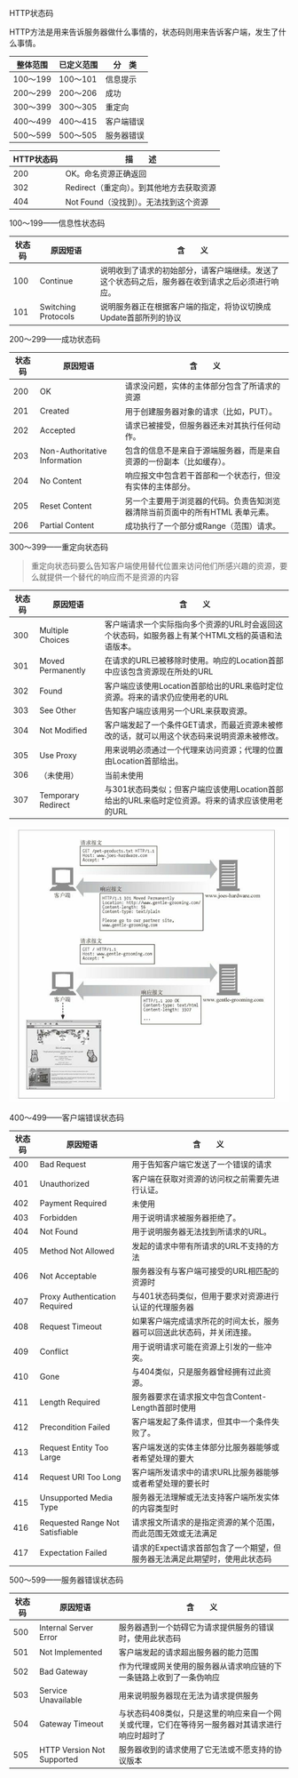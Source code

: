 HTTP状态码

HTTP方法是用来告诉服务器做什么事情的，状态码则用来告诉客户端，发生了什么事情。

| 整体范围  | 已定义范围 | 分　类 |
|---|---|---|
| 100～199 | 100～101 | 信息提示 |
| 200～299 | 200～206 | 成功 |
| 300～399 | 300～305 | 重定向 |
| 400～499 | 400～415 | 客户端错误 |
| 500～599 | 500～505 | 服务器错误 |


| HTTP状态码   | 描　　述 |
|---|---|
| 200 | OK。命名资源正确返回 |
| 302 | Redirect（重定向）。到其他地方去获取资源 |
| 404 | Not Found（没找到）。无法找到这个资源 |

100～199——信息性状态码

| 状态码 | 原因短语 | 含　　义|
|---|---|---|
|100 | Continue  | 说明收到了请求的初始部分，请客户端继续。发送了这个状态码之后，服务器在收到请求之后必须进行响应。 |
|101| Switching Protocols |说明服务器正在根据客户端的指定，将协议切换成Update首部所列的协议 |

200～299——成功状态码

| 状态码 | 原因短语 | 含　　义|
|---|---|---|
| 200 | OK  | 请求没问题，实体的主体部分包含了所请求的资源 |
| 201 | Created |用于创建服务器对象的请求（比如，PUT）。 |
| 202 | Accepted  |  请求已被接受，但服务器还未对其执行任何动作。 |
| 203 | Non-Authoritative Information |  包含的信息不是来自于源端服务器，而是来自资源的一份副本（比如缓存）。 |
| 204 | No Content  |响应报文中包含若干首部和一个状态行，但没有实体的主体部分。 |
| 205 | Reset Content  | 另一个主要用于浏览器的代码。负责告知浏览器清除当前页面中的所有HTML 表单元素。 |
| 206 | Partial Content | 成功执行了一个部分或Range（范围）请求。 |

300～399——重定向状态码
>重定向状态码要么告知客户端使用替代位置来访问他们所感兴趣的资源，要么就提供一个替代的响应而不是资源的内容


| 状态码 | 原因短语 | 含　　义|
|---|---|---|
| 300 | Multiple Choices  |  客户端请求一个实际指向多个资源的URL时会返回这个状态码，如服务器上有某个HTML文档的英语和法语版本。 |
| 301 | Moved Permanently |  在请求的URL已被移除时使用。响应的Location首部中应该包含资源现在所处的URL |
| 302 | Found  | 客户端应该使用Location首部给出的URL来临时定位资源。将来的请求仍应使用老的URL |
| 303 | See Other  | 告知客户端应该用另一个URL来获取资源。 |
| 304 | Not Modified | 客户端发起了一个条件GET请求，而最近资源未被修改的话，就可以用这个状态码来说明资源未被修改。 |
| 305 | Use Proxy  | 用来说明必须通过一个代理来访问资源；代理的位置由Location首部给出。 |
| 306 | （未使用） | 当前未使用 |
| 307 | Temporary Redirect | 与301状态码类似；但客户端应该使用Location首部给出的URL来临时定位资源。将来的请求应该使用老的URL |

![](assets/image-20200808184801750.png)

400～499——客户端错误状态码

| 状态码 | 原因短语 | 含　　义|
|---|---|---|
| 400 | Bad Request | 用于告知客户端它发送了一个错误的请求 |
| 401 | Unauthorized| 客户端在获取对资源的访问权之前需要先进行认证。|
| 402 | Payment Required | 未使用|
| 403 | Forbidden   | 用于说明请求被服务器拒绝了。|
| 404 | Not Found   | 用于说明服务器无法找到所请求的URL。|
| 405 | Method Not Allowed  | 发起的请求中带有所请求的URL不支持的方法 |
| 406 | Not Acceptable | 服务器没有与客户端可接受的URL相匹配的资源时 |
| 407 | Proxy Authentication Required   | 与401状态码类似，但用于要求对资源进行认证的代理服务器|
| 408 | Request Timeout |如果客户端完成请求所花的时间太长，服务器可以回送此状态码，并关闭连接。|
| 409 | Conflict    |用于说明请求可能在资源上引发的一些冲突。|
| 410 | Gone  |  与404类似，只是服务器曾经拥有过此资源。|
| 411 | Length Required |服务器要求在请求报文中包含Content-Length首部时使用|
| 412 | Precondition Failed | 客户端发起了条件请求，但其中一个条件失败了。|
| 413 | Request Entity Too Large    | 客户端发送的实体主体部分比服务器能够或者希望处理的要大|
| 414 | Request URI Too Long    | 客户端所发请求中的请求URL比服务器能够或者希望处理的要长时|
| 415 | Unsupported Media Type  |服务器无法理解或无法支持客户端所发实体的内容类型时|
| 416 | Requested Range Not Satisfiable | 请求报文所请求的是指定资源的某个范围，而此范围无效或无法满足|
| 417 | Expectation Failed  | 请求的Expect请求首部包含了一个期望，但服务器无法满足此期望时，使用此状态码|

500～599——服务器错误状态码

|状态码 | 原因短语   | 含　　义|
|---|---|---|
| 500 | Internal Server Error   |服务器遇到一个妨碍它为请求提供服务的错误时，使用此状态码|
| 501 | Not Implemented | 客户端发起的请求超出服务器的能力范围|
| 502 | Bad Gateway |作为代理或网关使用的服务器从请求响应链的下一条链路上收到了一条伪响应|
| 503 | Service Unavailable |用来说明服务器现在无法为请求提供服务 |
| 504 | Gateway Timeout | 与状态码408类似，只是这里的响应来自一个网关或代理，它们在等待另一服务器对其请求进行响应时超时了|
| 505 | HTTP Version Not Supported |  服务器收到的请求使用了它无法或不愿支持的协议版本 |
